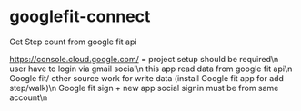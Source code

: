 # googlefit-connect
Get Step count from google fit api


https://console.cloud.google.com/ = project setup should be required\n
user have to login via gmail social\n
this app read data from google fit api\n
Google fit/ other source work for write data (install Google fit app for add step/walk)\n
Google fit sign + new app social signin must be from same account\n

